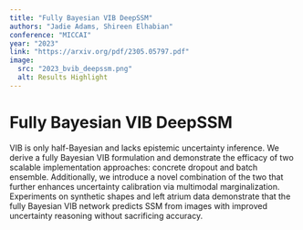 ```yaml
---
title: "Fully Bayesian VIB DeepSSM"
authors: "Jadie Adams, Shireen Elhabian"
conference: "MICCAI"
year: "2023"
link: "https://arxiv.org/pdf/2305.05797.pdf"
image:
  src: "2023_bvib_deepssm.png"
  alt: Results Highlight
---
```


# Fully Bayesian VIB DeepSSM
VIB is only half-Bayesian and lacks epistemic uncertainty inference. We derive a fully Bayesian VIB formulation and demonstrate the efficacy of two scalable implementation approaches: concrete dropout and batch ensemble. Additionally, we introduce a novel combination of the two that further enhances uncertainty calibration via multimodal marginalization. Experiments on synthetic shapes and left atrium data demonstrate that the fully Bayesian VIB network predicts SSM from images with improved uncertainty reasoning without sacrificing accuracy.